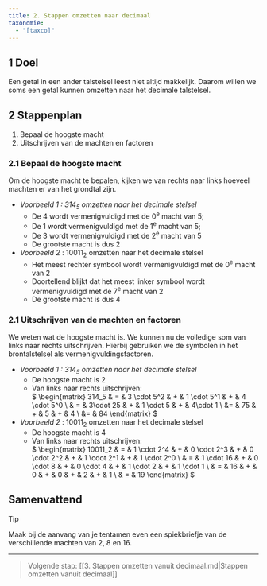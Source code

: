```yaml
---
title: 2. Stappen omzetten naar decimaal
taxonomie:
  - "[taxco]"
---
```


## 1 Doel

Een getal in een ander talstelsel leest niet altijd makkelijk. Daarom
willen we soms een getal kunnen omzetten naar het decimale talstelsel.

## 2 Stappenplan

1. Bepaal de hoogste macht
1. Uitschrijven van de machten en factoren

### 2.1 Bepaal de hoogste macht

Om de hoogste macht te bepalen, kijken we van rechts naar links hoeveel machten er van het grondtal zijn.

- *Voorbeeld 1 : $314_5$ omzetten naar het decimale stelsel*
  - De 4 wordt vermenigvuldigd met de 0<sup>e</sup> macht van 5;
  - De 1 wordt vermenigvuldigd met de 1<sup>e</sup> macht van 5;
  - De 3 wordt vermenigvuldigd met de 2<sup>e</sup> macht van 5
  - De grootste macht is dus 2
- *Voorbeeld 2* : $10011_2$ omzetten naar het decimale stelsel
  - Het meest rechter symbool  wordt vermenigvuldigd met de
  0<sup>e</sup> macht van 2
  - Doortellend blijkt dat het meest linker symbool wordt
  vermenigvuldigd met de 7<sup>e</sup> macht van 2
  - De grootste macht is dus 4

### 2.1 Uitschrijven van de machten en factoren

We weten wat de hoogste macht is. We kunnen nu de volledige som van
links naar rechts uitschrijven. Hierbij gebruiken we de symbolen in
het brontalstelsel als vermenigvuldingsfactoren.

- *Voorbeeld 1 : $314_5$ omzetten naar het decimale stelsel*
  - De hoogste macht is 2
  - Van links naar rechts uitschrijven: \
$
\begin{matrix}
314_5 & = & 3 \cdot 5^2 & + & 1 \cdot 5^1 & + & 4 \cdot 5^0 \\
& = & 3\cdot 25 & + & 1 \cdot 5 & + & 4\cdot 1 \\
&= & 75 & + & 5 & + & 4 \\
&= & 84
\end{matrix}
$
- *Voorbeeld 2* : $10011_2$ omzetten naar het decimale stelsel
  - De hoogste macht is 4
  - Van links naar rechts uitschrijven: \
$
\begin{matrix}
10011_2 & = & 
  1 \cdot 2^4 & + &
  0 \cdot 2^3 & + & 0 \cdot 2^2 & + & 1 \cdot 2^1 & + & 1 \cdot 2^0 \\
& = &
  1 \cdot 16 & + &
  0 \cdot 8 & + & 0 \cdot 4 & + & 1 \cdot 2 & + & 1 \cdot 1 \\
& = & 16 & + & 0 & + & 0 & + & 2 & + & 1 \\
& = & 19
\end{matrix}
$

## Samenvattend

> [!TIP]
> Maak bij de aanvang van je tentamen even een spiekbriefje van
> de verschillende machten van 2, 8 en 16.

---



> Volgende stap: [[3. Stappen omzetten vanuit decimaal.md|Stappen omzetten vanuit decimaal]]
